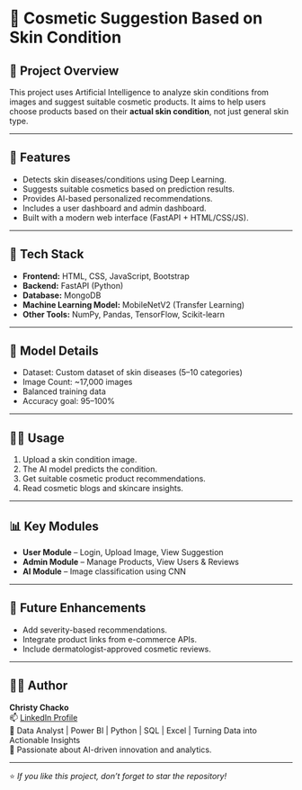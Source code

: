 # 💄 Cosmetic Suggestion Based on Skin Condition

## 📘 Project Overview
This project uses Artificial Intelligence to analyze skin conditions from images and suggest suitable cosmetic products. It aims to help users choose products based on their **actual skin condition**, not just general skin type.

---

## 🧠 Features
- Detects skin diseases/conditions using Deep Learning.
- Suggests suitable cosmetics based on prediction results.
- Provides AI-based personalized recommendations.
- Includes a user dashboard and admin dashboard.
- Built with a modern web interface (FastAPI + HTML/CSS/JS).

---

## 🧩 Tech Stack
- **Frontend:** HTML, CSS, JavaScript, Bootstrap  
- **Backend:** FastAPI (Python)
- **Database:** MongoDB  
- **Machine Learning Model:** MobileNetV2 (Transfer Learning)
- **Other Tools:** NumPy, Pandas, TensorFlow, Scikit-learn

---

## 🧬 Model Details
- Dataset: Custom dataset of skin diseases (5–10 categories)
- Image Count: ~17,000 images  
- Balanced training data  
- Accuracy goal: 95–100%

---

## 🧑‍💻 Usage
1. Upload a skin condition image.  
2. The AI model predicts the condition.  
3. Get suitable cosmetic product recommendations.  
4. Read cosmetic blogs and skincare insights.  

---

## 📊 Key Modules
- **User Module** – Login, Upload Image, View Suggestion  
- **Admin Module** – Manage Products, View Users & Reviews  
- **AI Module** – Image classification using CNN  

---

## 🚀 Future Enhancements
- Add severity-based recommendations.  
- Integrate product links from e-commerce APIs.  
- Include dermatologist-approved cosmetic reviews.  

---

## 👩‍💻 Author
**Christy Chacko**  
📫 [LinkedIn Profile](https://www.linkedin.com/in/christy-chacko-773688176/)  
💼 Data Analyst | Power BI | Python | SQL | Excel | Turning Data into Actionable Insights  
🌟 Passionate about AI-driven innovation and analytics.

---

⭐ *If you like this project, don’t forget to star the repository!*

